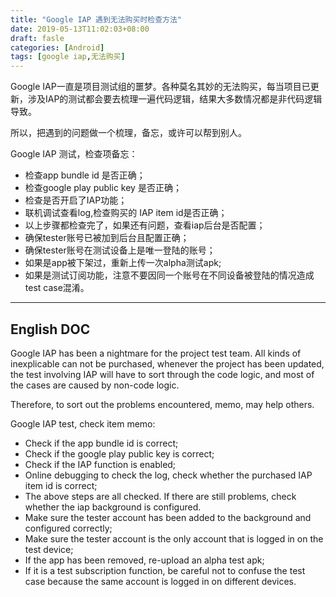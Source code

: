 ```yaml
---
title: "Google IAP 遇到无法购买时检查方法"
date: 2019-05-13T11:02:03+08:00
draft: fasle
categories: [Android]
tags: [google iap,无法购买]
---
```



Google IAP一直是项目测试组的噩梦。各种莫名其妙的无法购买，每当项目已更新，涉及IAP的测试都会要去梳理一遍代码逻辑，结果大多数情况都是非代码逻辑导致。

所以，把遇到的问题做一个梳理，备忘，或许可以帮到别人。<!--more-->

Google IAP 测试，检查项备忘：

*  检查app bundle id 是否正确；
*  检查google play public key 是否正确；
*  检查是否开启了IAP功能；
*  联机调试查看log,检查购买的 IAP item id是否正确；
*  以上步骤都检查完了，如果还有问题，查看iap后台是否配置；
*  确保tester账号已被加到后台且配置正确；
*  确保tester账号在测试设备上是唯一登陆的账号；
*  如果是app被下架过，重新上传一次alpha测试apk;
*  如果是测试订阅功能，注意不要因同一个账号在不同设备被登陆的情况造成test case混淆。

---
English DOC
---

Google IAP has been a nightmare for the project test team. All kinds of inexplicable can not be purchased, whenever the project has been updated, the test involving IAP will have to sort through the code logic, and most of the cases are caused by non-code logic.

Therefore, to sort out the problems encountered, memo, may help others. <!--more-->

Google IAP test, check item memo:

* Check if the app bundle id is correct;
* Check if the google play public key is correct;
* Check if the IAP function is enabled;
* Online debugging to check the log, check whether the purchased IAP item id is correct;
* The above steps are all checked. If there are still problems, check whether the iap background is configured.
* Make sure the tester account has been added to the background and configured correctly;
* Make sure the tester account is the only account that is logged in on the test device;
* If the app has been removed, re-upload an alpha test apk;
* If it is a test subscription function, be careful not to confuse the test case because the same account is logged in on different devices.
